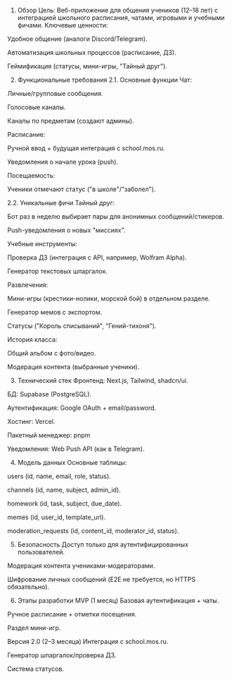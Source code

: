 1. Обзор
Цель: Веб-приложение для общения учеников (12–18 лет) с интеграцией школьного расписания, чатами, игровыми и учебными фичами.
Ключевые ценности:

Удобное общение (аналоги Discord/Telegram).

Автоматизация школьных процессов (расписание, ДЗ).

Геймификация (статусы, мини-игры, "Тайный друг").

2. Функциональные требования
2.1. Основные функции
Чат:

Личные/групповые сообщения.

Голосовые каналы.

Каналы по предметам (создают админы).

Расписание:

Ручной ввод + будущая интеграция с school.mos.ru.

Уведомления о начале урока (push).

Посещаемость:

Ученики отмечают статус ("в школе"/"заболел").

2.2. Уникальные фичи
Тайный друг:

Бот раз в неделю выбирает пары для анонимных сообщений/стикеров.

Push-уведомления о новых "миссиях".

Учебные инструменты:

Проверка ДЗ (интеграция с API, например, Wolfram Alpha).

Генератор текстовых шпаргалок.

Развлечения:

Мини-игры (крестики-нолики, морской бой) в отдельном разделе.

Генератор мемов с экспортом.

Статусы ("Король списываний", "Гений-тихоня").

История класса:

Общий альбом с фото/видео.

Модерация контента (выбранные ученики).

3. Технический стек
Фронтенд: Next.js, Tailwind, shadcn/ui.

БД: Supabase (PostgreSQL).

Аутентификация: Google OAuth + email/password.

Хостинг: Vercel.

Пакетный менеджер: pnpm

Уведомления: Web Push API (как в Telegram).

4. Модель данных
Основные таблицы:

users (id, name, email, role, status).

channels (id, name, subject, admin_id).

homework (id, task, subject, due_date).

memes (id, user_id, template_url).

moderation_requests (id, content_id, moderator_id, status).

5. Безопасность
Доступ только для аутентифицированных пользователей.

Модерация контента учениками-модераторами.

Шифрование личных сообщений (E2E не требуется, но HTTPS обязательно).

6. Этапы разработки
MVP (1 месяц)
Базовая аутентификация + чаты.

Ручное расписание + отметки посещения.

Раздел мини-игр.

Версия 2.0 (2–3 месяца)
Интеграция с school.mos.ru.

Генератор шпаргалок/проверка ДЗ.

Система статусов.

